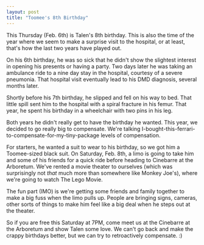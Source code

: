 ```yaml
---
layout: post
title: "Toomee's 8th Birthday"
---
```


This Thursday (Feb. 6th) is Talen's 8th birthday. This is also the time of the year where we seem to make a surprise visit to the hospital, or at least, that's how the last two years have played out.

 On his 6th birthday, he was so sick that he didn't show the slightest interest in opening his presents or having a party. Two days later he was taking an ambulance ride to a nine day stay in the hospital, courtesy of a severe pneumonia. That hospital visit eventually lead to his DMD diagnosis, several months later.

Shortly before his 7th birthday, he slipped and fell on his way to bed. That little spill sent him to the hospital with a spiral fracture in his femur. That year, he spent his birthday in a wheelchair with two pins in his leg.

Both years he didn't really get to have the birthday he wanted. This year, we decided to go really big to compensate. We're talking I-bought-this-ferrari-to-compensate-for-my-tiny-package levels of compensation.

For starters, he wanted a suit to wear to his birthday, so we got him a Toomee-sized black suit. On Saturday, Feb. 8th, a limo is going to take him and some of his friends for a quick ride before heading to Cinebarre at the Arboretum. We've rented a movie theater to ourselves (which was surprisingly not *that* much more than somewhere like Monkey Joe's), where we're going to watch The Lego Movie.

The fun part (IMO) is we're getting some friends and family together to make a big fuss when the limo pulls up. People are bringing signs, cameras, other sorts of things to make him feel like a big deal when he steps out at the theater.

So if you are free this Saturday at 7PM, come meet us at the Cinebarre at the Arboretum and show Talen some love. We can't go back and make the crappy birthdays better, but we can try to retroactively compensate. :)
